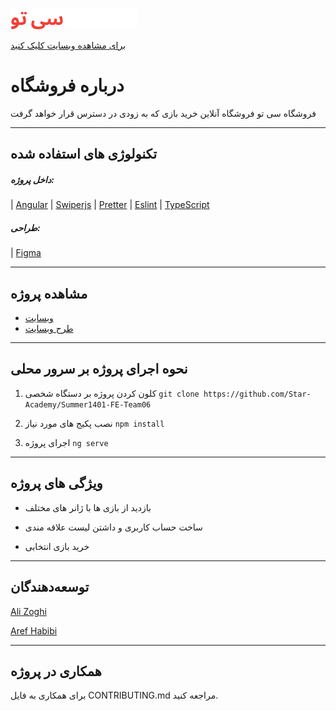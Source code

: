 ![See-to](src/assets/images/logo.png)

[برای مشاهده وبسایت کلیک کنید](https://star-academy.github.io/Summer1401-FE-Team06/)

# درباره فروشگاه

فروشگاه سی تو فروشگاه آنلاین خرید بازی که به زودی در دسترس قرار خواهد گرفت

---

## تکنولوژی های استفاده شده

##### داخل پروژه:

| [Angular](https://angular.io/guide/npm-packages/)
| [Swiperjs](https://swiperjs.com/)
| [Pretter](https://prettier.io/)
| [Eslint](https://eslint.org/)
| [TypeScript](https://www.typescriptlang.org/)

##### طراحی:

| [Figma](http://figma.com/)

---

## مشاهده پروژه

-   [وبسایت](https://star-academy.github.io/Summer1401-FE-Team0)
-   [طرح وبسایت](https://www.figma.com/file/PN5XaxWxzlb1gwGGu5CtiU/Intern-code-star-1401?node-id=0%3A1)

---

## نحوه اجرای پروژه بر سرور محلی

1. کلون کردن پروژه بر دستگاه شخصی
   `git clone https://github.com/Star-Academy/Summer1401-FE-Team06`

1. نصب پکیج های مورد نیاز
   `npm install`

1. اجرای پروژه
   `ng serve`

---

## ویژگی های پروژه

-   بازدید از بازی ها با ژانر های مختلف

-   ساخت حساب کاربری و داشتن لیست علاقه مندی

-   خرید بازی انتخابی

---

## توسعه‌دهندگان

[Ali Zoghi](https://github.com/AliZoghi2)

[Aref Habibi](https://github.com/arefhbbi)

---

## همکاری در پروژه

برای همکاری به فایل CONTRIBUTING.md مراجعه کنید.
